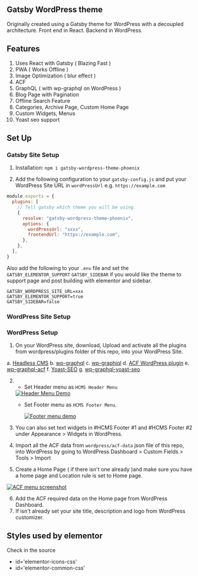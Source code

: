 ## Gatsby WordPress theme

Originally created using a Gatsby theme for WordPress with a decoupled architecture.
Front end in React.
Backend in WordPress.

## Features

1. Uses React with Gatsby ( Blazing Fast )
2. PWA ( Works Offline )
3. Image Optimization ( blur effect )
4. ACF
5. GraphQL ( with wp-graphql on WordPress )
6. Blog Page with Pagination
7. Offline Search Feature
8. Categories, Archive Page, Custom Home Page
9. Custom Widgets, Menus
10. Yoast seo support

## Set Up

### Gatsby Site Setup

1. Installation:
   `npm i gatsby-wordpress-theme-phoenix`

2. Add the following configuration to your `gatsby-config.js` and put your WordPress Site URL in `wordPressUrl` e.g. `https://example.com`

```javascript
module.exports = {
  plugins: [
    // Tell gatsby which theme you will be using.
    {
      resolve: "gatsby-wordpress-theme-phoenix",
      options: {
        wordPressUrl: "xxxx",
        frontendUrl: "https://example.com",
      },
    },
  ],
}
```

Also add the following to your `.env` file and set the `GATSBY_ELEMENTOR_SUPPORT` `GATSBY_SIDEBAR` if you would
like the theme to support page and post building with elementor and sidebar.

```shell script
GATSBY_WORDPRESS_SITE_URL=xxx
GATSBY_ELEMENTOR_SUPPORT=true
GATSBY_SIDEBAR=false
```

### WordPress Site Setup

### WordPress Setup

1. On your WordPress site, download, Upload and activate all the plugins from wordpress/plugins folder of this repo, into your WordPress Site.

a. [Headless CMS](https://github.com/imranhsayed/gatsby-wordpress-themes/blob/master/wordpress/plugins/headless-cms.zip)
b. [wp-graphql](https://github.com/imranhsayed/gatsby-wordpress-themes/blob/master/wordpress/plugins/wp-graphql.zip)
c. [wp-graphiql](https://github.com/wp-graphql/wp-graphiql)
d. [ACF WordPress plugin](https://wordpress.org/plugins/advanced-custom-fields/)
e. [wp-graphql-acf](https://github.com/wp-graphql/wp-graphql-acf)
f. [Yoast-SEO](https://github.com/imranhsayed/gatsby-wordpress-themes/blob/master/wordpress/plugins/wordpress-seo.14.5.zip)
g. [wp-graphql-yoast-seo](https://github.com/imranhsayed/gatsby-wordpress-themes/blob/master/wordpress/plugins/wp-graphql-yoast-seo.zip)

2.  - Set Header menu as `HCMS Header Menu`

    <a href="https://youtu.be/nYXL1KKjKrc" target="_blank">
    <img src="https://codeytek.com/wp-content/uploads/2020/06/header-menu-demo.png" alt="Header Menu Demo" />
    </a>

    - Set Footer menu as `HCMS Footer Menu`.

       <a href="https://youtu.be/nYXL1KKjKrc" target="_blank">
       <img src="https://codeytek.com/wp-content/uploads/2020/06/footer-menu-demo.png" alt="Footer menu demo" />
       </a>

3.  You can also set text widgets in #HCMS Footer #1 and #HCMS Footer #2 under Appearance > Widgets in WordPress.
4.  Import all the ACF data from `wordpress/acf-data` json file of this repo, into WordPress by going to WordPress Dashboard > Custom Fields > Tools > Import
5.  Create a Home Page ( if there isn't one already )and make sure you have a home page and Location rule is set to Home page.

<a href="https://youtu.be/nYXL1KKjKrc" target="_blank">
<img src="https://codeytek.com/wp-content/uploads/2020/06/acf-home-screenshot.png" alt="ACF menu screenshot" />
</a>

6. Add the ACF required data on the Home page from WordPress Dashboard.
7. If isn't already set your site title, description and logo from WordPress customizer.

## Styles used by elementor

Check in the source

- id='elementor-icons-css'
- id='elementor-common-css'
